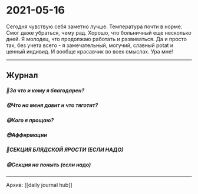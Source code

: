 # 2021-05-16
Сегодня чувствую себя заметно лучше.
Температура почти в норме.
Смог даже убраться, чему рад.
Хорошо, что больничный еще несколько дней.
Я молодец, что продолжаю работать и развиваться.
Да и просто так, без учета всего - я замечательный, могучий, славный potat и ценный индивид.
И вообще красавчик во всех смыслах. Ура мне!

***
## Журнал
##### 🤗За что и кому я благодарен?


##### 😟Что на меня давит и что тяготит?


##### 😃Кого я прощаю?


##### 😎Аффирмации


##### 😤СЕКЦИЯ БЛЯДСКОЙ ЯРОСТИ (ЕСЛИ НАДО)


##### 😢Секция на поныть (если надо)

***
Архив: [[daily journal hub]]